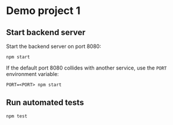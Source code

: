 # Demo project 1

## Start backend server

Start the backend server on port 8080:

```
npm start
```

If the default port 8080 collides with another service, use the `PORT` environment variable:

```
PORT=<PORT> npm start
```

## Run automated tests

```
npm test
```
